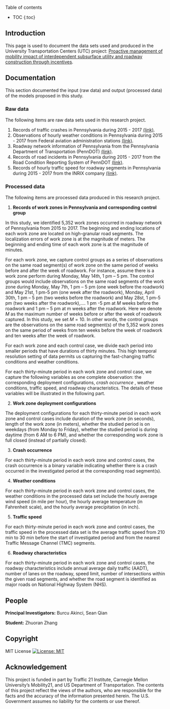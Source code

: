 Table of contents
* TOC
{:toc}
## Introduction 


This page is used to document the data sets used and produced in the University Transportation Centers (UTC) project: [Proactive management of mobility impact of interdependent subsurface utility and roadway construction through incentives](https://ppms.cit.cmu.edu/projects/detail/198).


## Documentation
This section documented the input (raw data) and output (processed data) of the models proposed in this study.
### Raw data

The following items are raw data sets used in this research project. 

1. Records of traffic crashes in Pennsylvania during 2015 - 2017 [(link)](https://pennshare.maps.arcgis.com/apps/webappviewer/index.html?id=8fdbf046e36e41649bbfd9d7dd7c7e7e).
2. Observations of hourly weather conditions in Pennsylvania during 2015 - 2017 from Federal aviation administration stations [(link)](http://climate.met.psu.edu/data/ida/).
3. Roadway network information of Pennsylvania from the Pennsylvania Department of Transportation (PennDOT) [(link)](https://data-pennshare.opendata.arcgis.com/datasets/rmsseg-state-roads).
4. Records of road incidents in Pennsylvania during 2015 - 2017 from the Road Condition Reporting System of PennDOT [(link)](http://www.penndot.gov/Doing-Business/OnlineServices/Pages/Developer-Resources-DocumentationAPI.aspx).
5. Records of hourly traffic speed for roadway segments in Pennsylvania during 2015 - 2017 from the INRIX company [(link)](https://inrix.com/products/speed/).
### Processed data
The following items are processed data produced in this research project.
1. **Records of work zones in Pennsylvania and corresponding control group**

In this study, we identified 5,352 work zones occurred in roadway network of Pennsylvania from 2015 to 2017. The beginning and ending locations of each work zone are located on high-granular road segments. The localization errors of work zone is at the magnitude of meters. The beginning and ending time of each work zone is at the magnitude of minutes.

For each work zone, we capture control groups as a series of observations on the same road segment(s) of work zone on the same period of weeks before and after the week of roadwork. For instance, assume there is a work zone perform during Monday, May 14th, 1 pm – 5 pm. The control groups would include observations on the same road segments of the work zone during Monday, May 7th, 1 pm – 5 pm (one week before the roadwork) and May 21st, 1 pm-5 pm (one week after the roadwork), Monday, April 30th, 1 pm – 5 pm (two weeks before the roadwork) and May 28st, 1 pm-5 pm (two weeks after the roadwork),…. 1 pm -5 pm at $M$ weeks before the roadwork and 1 pm – 5 pm at m weeks after the roadwork. Here we denote $M$ as the maximum number of weeks before or after the week of roadwork captured. In this study, we set $M =10$. In other words, the control groups are the observations on the same road segment(s) of the 5,352 work zones on the same period of weeks from ten weeks before the week of roadwork and ten weeks after the week of roadwork.  

For each work zone and each control case, we divide each period into smaller periods that have durations of thirty minutes. This high temporal resolution setting of data permits us capturing the fast-changing traffic conditions and weather conditions.

For each thirty-minute period in each work zone and control case, we capture the following variables as one complete observation: the corresponding deployment configurations,  *crash occurrence* , weather conditions, traffic speed, and roadway characteristics. The details of these variables will be illustrated in the following part. 

2. **Work zone deployment configurations**

The deployment configurations for each thirty-minute period in each work zone and control cases include duration of the work zone (in seconds), length of the work zone (in meters), whether the studied period is on weekdays (from Monday to Friday), whether the studied period is during daytime (from 6 AM to 6 PM), and whether the corresponding work zone is full closed (instead of partially closed). 

3. **Crash occurrence**

For each thirty-minute period in each work zone and control cases, the crash occurrence is a binary variable indicating whether there is a crash occurred in the investigated period at the corresponding road segment(s).

4. **Weather conditions**

For each thirty-minute period in each work zone and control cases, the weather conditions in the processed data set include the hourly average wind speed (in mile per hour), the hourly average temperature (in Fahrenheit scale), and the hourly average precipitation (in inch).


5. **Traffic speed**

For each thirty-minute period in each work zone and control cases, the traffic speed in the processed data set is the average traffic speed from 210 min to 30 min before the start of investigated period and from the nearest Traffic Message Channel (TMC) segments.

6. **Roadway characteristics**

For each thirty-minute period in each work zone and control cases, the roadway characteristics include annual average daily traffic (AADT), number of lanes on the roadway, speed limit, number of intersections within the given road segments, and whether the road segment is identified as major roads on National Highway System (NHS).


## People
**Principal Investigators:** Burcu Akinci, Sean Qian

**Student:** Zhuoran Zhang
## Copyright
MIT License
[![License: MIT](https://img.shields.io/badge/License-MIT-yellow.svg)](https://opensource.org/licenses/MIT) 

## Acknowledgement
This project is funded in part by Traffic 21 Institute, Carnegie Mellon University’s Mobility21, and US Department of Transportation. The contents of this project reflect the views of the authors, who are responsible for the facts and the accuracy of the information presented herein. The U.S. Government assumes no liability for the contents or use thereof.